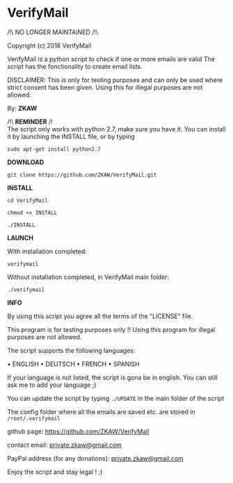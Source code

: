 # VerifyMail
/!\ NO LONGER MAINTAINED /!\

Copyright (c) 2018 VerifyMail

VerifyMail is a python script to check if one or more emails are valid
The script has the fonctionality to create email lists.

DISCLAIMER: This is only for testing purposes and can only be used where strict consent has been given. Using this for illegal purposes are not allowed.

By: **ZKAW**

/!\ **REMINDER** /!\
The script only works with python 2.7, make sure you have it.
You can install it by launching the INSTALL file, or by typing

`sudo apt-get install python2.7`


**DOWNLOAD**

`git clone https://github.com/ZKAW/VerifyMail.git`

**INSTALL**

`cd VerifyMail`

`chmod +x INSTALL`

`./INSTALL`

**LAUNCH**

 With installation completed:
 
 `verifymail`
 
 Without installation completed, in VerifyMail main folder:
 
 `./verifymail`

**INFO**

By using this script you agree all the terms of the "LICENSE" file.

This program is for testing purposes only !! 
Using this program for illegal purposes are not allowed.

The script supports the following languages:

   • ENGLISH
   • DEUTSCH
   • FRENCH
   • SPANISH
   
If your language is not listed, the script is gona be in english.
You can still ask me to add your language ;)

You can update the script by typing `./UPDATE` in the main folder of the script

The config folder where all the emails are saved etc. are stored in `/root/.verifymail`
   
github page: https://github.com/ZKAW/VerifyMail

contact email: private.zkaw@gmail.com

PayPal address (for any donations): private.zkaw@gmail.com

Enjoy the script and stay legal ! ;)
